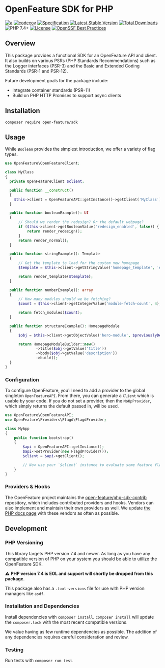 # OpenFeature SDK for PHP

[![a](https://img.shields.io/badge/slack-%40cncf%2Fopenfeature-brightgreen?style=flat&logo=slack)](https://cloud-native.slack.com/archives/C0344AANLA1)
[![codecov](https://codecov.io/gh/open-feature/php-sdk/branch/main/graph/badge.svg?token=3DC5XOEHMY)](https://codecov.io/gh/open-feature/php-sdk)
[![Specification](https://img.shields.io/static/v1?label=Specification&message=v0.5.1&color=yellow)](https://github.com/open-feature/spec/tree/v0.5.1)
[![Latest Stable Version](http://poser.pugx.org/open-feature/sdk/v)](https://packagist.org/packages/open-feature/sdk)
[![Total Downloads](http://poser.pugx.org/open-feature/sdk/downloads)](https://packagist.org/packages/open-feature/sdk)
![PHP 7.4+](https://img.shields.io/badge/php->=7.4-blue.svg)
[![License](http://poser.pugx.org/open-feature/sdk/license)](https://packagist.org/packages/open-feature/sdk)
[![OpenSSF Best Practices](https://bestpractices.coreinfrastructure.org/projects/6853/badge)](https://bestpractices.coreinfrastructure.org/projects/6853)

## Overview

This package provides a functional SDK for an OpenFeature API and client. It also builds on various PSRs (PHP Standards Recommendations) such as the Logger interfaces (PSR-3) and the Basic and Extended Coding Standards (PSR-1 and PSR-12).

Future development goals for the package include:

- Integrate container standards (PSR-11)
- Build on PHP HTTP Promises to support async clients

## Installation

```shell
composer require open-feature/sdk
```

## Usage

While `Boolean` provides the simplest introduction, we offer a variety of flag types.

```php
use OpenFeature\OpenFeatureClient;

class MyClass 
{
  private OpenFeatureClient $client;

  public function __construct() 
  {
    $this->client = OpenFeatureAPI::getInstance()->getClient('MyClass');
  }

  public function booleanExample(): UI
  {
      // Should we render the redesign? Or the default webpage? 
      if ($this->client->getBooleanValue('redesign_enabled', false)) {
          return render_redesign();
      }
      return render_normal();
  }

  public function stringExample(): Template
  {
      // Get the template to load for the custom new homepage
      $template = $this->client->getStringValue('homepage_template', 'default-homepage.html');

      return render_template($template);
  }

  public function numberExample(): array
  {
      // How many modules should we be fetching?
      $count = $this->client->getIntegerValue('module-fetch-count', 4);

      return fetch_modules($count);
  }

  public function structureExample(): HomepageModule
  {
      $obj = $this->client->getObjectValue('hero-module', $previouslyDefinedDefaultStructure);

      return HomepageModuleBuilder::new()
              ->title($obj->getValue('title'))
              ->body($obj->getValue('description'))
              ->build();
  }
}
```

### Configuration

To configure OpenFeature, you'll need to add a provider to the global singleton `OpenFeatureAPI`. From there, you can generate a `Client` which is usable by your code. If you do not set a provider, then the `NoOpProvider`, which simply returns the default passed in, will be used.

```php
use OpenFeature\OpenFeatureAPI;
use OpenFeature\Providers\Flagd\FlagdProvider;

class MyApp 
{
    public function bootstrap() 
    {
        $api = OpenFeatureAPI::getInstance();
        $api->setProvider(new FlagdProvider());
        $client = $api->getClient();

        // Now use your `$client` instance to evaluate some feature flags!
    }
}
```

### Providers & Hooks

The OpenFeature project maintains the [open-feature/php-sdk-contrib](https://github.com/open-feature/php-sdk-contrib) repository, which includes contributed providers and hooks. Vendors can also implement and maintain their own providers as well. We update [the PHP docs page](https://docs.openfeature.dev/docs/reference/technologies/server/php) with these vendors as often as possible.

## Development

### PHP Versioning

This library targets PHP version 7.4 and newer. As long as you have any compatible version of PHP on your system you should be able to utilize the OpenFeature SDK.

⚠️ **PHP version 7.4 is EOL and support will shortly be dropped from this package.**

This package also has a `.tool-versions` file for use with PHP version managers like `asdf`.

### Installation and Dependencies

Install dependencies with `composer install`. `composer install` will update the `composer.lock` with the most recent compatible versions.

We value having as few runtime dependencies as possible. The addition of any dependencies requires careful consideration and review.

### Testing

Run tests with `composer run test`.
